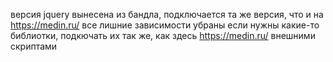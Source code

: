 версия jquery вынесена из бандла, подключается та же версия, что и на https://medin.ru/
все лишние зависимости убраны
если нужны какие-то библиотки, подкючать их так же, как здесь https://medin.ru/ внешними скриптами
